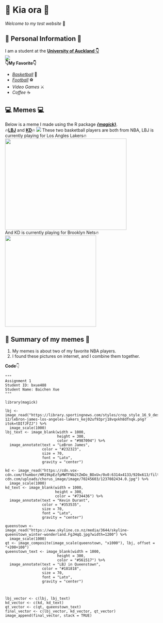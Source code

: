 # 👋 Kia ora 👋
*Welcome to my test website* 🎇

## 👶 Personal Information 👶
I am a student at the [**University of Auckland 👇**](https://www.auckland.ac.nz/en.html) <br />
![](https://upload.wikimedia.org/wikipedia/en/thumb/a/ac/University_of_Auckland_Coat_of_Arms.png/225px-University_of_Auckland_Coat_of_Arms.png) <br />
**👇My Favorite👇** <br />
- [*Basketball*](https://www.nba.com/) 🏀 
- [*Football*](https://www.bundesliga.com/en/bundesliga) ⚽
- *Video Games* ⚔️
- *Coffee* ☕

## 💻 Memes 💻
Below is a meme I made using the R package [**_{magick}_**](https://cran.r-project.org/web/packages/magick/vignettes/intro.html). <br />
🔥[**LBJ**](https://en.wikipedia.org/wiki/LeBron_James) and [**KD**](https://en.wikipedia.org/wiki/Kevin_Durant)🔥
![](my_meme.png) 
These two basketball players are both from NBA, LBJ is currently playing for Los Angles Lakers🔥<br />
<img src="https://upload.wikimedia.org/wikipedia/commons/thumb/3/3c/Los_Angeles_Lakers_logo.svg/360px-Los_Angeles_Lakers_logo.svg.png" width="400" height="300"> <br />
And KD is currently playing for Brooklyn Nets🔥 <br />
<img src="https://upload.wikimedia.org/wikipedia/commons/thumb/4/44/Brooklyn_Nets_newlogo.svg/420px-Brooklyn_Nets_newlogo.svg.png" width="300" height="300">

## 🐳 Summary of my memes 🐳
1. My memes is about two of my favorite NBA players. 
2. I found these pictures on internet, and I combine them together. <br />

**Code**👇
```
"""
Assignment 1
Student ID: bxue488
Student Name: Baichen Xue
"""

library(magick)

lbj <- image_read("https://library.sportingnews.com/styles/crop_style_16_9_desktop/s3/2021-12/lebron-james-los-angeles-lakers_kej02uf93prj18vqxkh8dfnqk.png?itok=tDIfJFZJ") %>%
  image_scale(1000)
lbj_text <- image_blank(width = 1000,
                        height = 300,
                        color = "#987094") %>%
  image_annotate(text = "LeBron James",
                 color = "#232323",
                 size = 70,
                 font = "Lato",
                 gravity = "center")

kd <- image_read("https://cdn.vox-cdn.com/thumbor/HR19kpEzfpMWTFNb2tZmDo_BOxU=/0x0:6314x4133/920x613/filters:focal(2263x1562:3273x2572):format(webp)/cdn.vox-cdn.com/uploads/chorus_image/image/70245603/1237082434.0.jpg") %>%
  image_scale(1000)
kd_text <- image_blank(width = 1000,
                       height = 300,
                       color = "#734436") %>%
  image_annotate(text = "Kevin Durant",
                 color = "#353535",
                 size = 70,
                 font = "Lato",
                 gravity = "center")

queenstown <- image_read("https://www.skyline.co.nz/media/3644/skyline-queenstown_winter-wonderland.FgJHqQ.jpg?width=1200") %>%
  image_scale(1000)
qt <- image_composite(image_scale(queenstown, "x1000"), lbj, offset = "+200+100")
queenstown_text <- image_blank(width = 1000,
                        height = 300,
                        color = "#561517") %>%
  image_annotate(text = "LBJ in Queenstown",
                 color = "#181818",
                 size = 70,
                 font = "Lato",
                 gravity = "center")



lbj_vector <- c(lbj, lbj_text)
kd_vector <- c(kd, kd_text)
qt_vector <- c(qt, queenstown_text)
final_vector <- c(lbj_vector, kd_vector, qt_vector)
image_append(final_vector, stack = TRUE)
```
